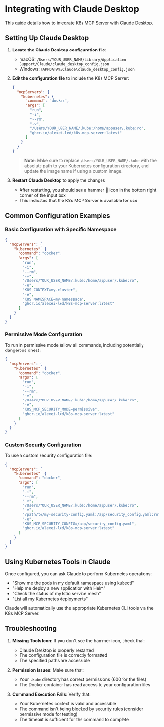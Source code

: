 # Integrating with Claude Desktop

This guide details how to integrate K8s MCP Server with Claude Desktop.

## Setting Up Claude Desktop

1. **Locate the Claude Desktop configuration file**:
   - macOS: `/Users/YOUR_USER_NAME/Library/Application Support/Claude/claude_desktop_config.json`
   - Windows: `%APPDATA%\Claude\claude_desktop_config.json`

2. **Edit the configuration file** to include the K8s MCP Server:
   ```json
   {
     "mcpServers": {
       "kubernetes": {
         "command": "docker",
         "args": [
           "run",
           "-i",
           "--rm",
           "-v",
           "/Users/YOUR_USER_NAME/.kube:/home/appuser/.kube:ro",
           "ghcr.io/alexei-led/k8s-mcp-server:latest"
         ]
       }
     }
   }
   ```

   > **Note**: Make sure to replace `/Users/YOUR_USER_NAME/.kube` with the absolute path to your Kubernetes configuration directory, and update the image name if using a custom image.

3. **Restart Claude Desktop** to apply the changes
   - After restarting, you should see a hammer 🔨 icon in the bottom right corner of the input box
   - This indicates that the K8s MCP Server is available for use

## Common Configuration Examples

### Basic Configuration with Specific Namespace

```json
{
  "mcpServers": {
    "kubernetes": {
      "command": "docker",
      "args": [
        "run",
        "-i",
        "--rm",
        "-v",
        "/Users/YOUR_USER_NAME/.kube:/home/appuser/.kube:ro",
        "-e",
        "K8S_CONTEXT=my-cluster",
        "-e",
        "K8S_NAMESPACE=my-namespace",
        "ghcr.io/alexei-led/k8s-mcp-server:latest"
      ]
    }
  }
}
```

### Permissive Mode Configuration

To run in permissive mode (allow all commands, including potentially dangerous ones):

```json
{
  "mcpServers": {
    "kubernetes": {
      "command": "docker",
      "args": [
        "run",
        "-i",
        "--rm",
        "-v",
        "/Users/YOUR_USER_NAME/.kube:/home/appuser/.kube:ro",
        "-e",
        "K8S_MCP_SECURITY_MODE=permissive",
        "ghcr.io/alexei-led/k8s-mcp-server:latest"
      ]
    }
  }
}
```

### Custom Security Configuration

To use a custom security configuration file:

```json
{
  "mcpServers": {
    "kubernetes": {
      "command": "docker",
      "args": [
        "run",
        "-i",
        "--rm",
        "-v",
        "/Users/YOUR_USER_NAME/.kube:/home/appuser/.kube:ro",
        "-v",
        "/path/to/my-security-config.yaml:/app/security_config.yaml:ro",
        "-e",
        "K8S_MCP_SECURITY_CONFIG=/app/security_config.yaml",
        "ghcr.io/alexei-led/k8s-mcp-server:latest"
      ]
    }
  }
}
```

## Using Kubernetes Tools in Claude

Once configured, you can ask Claude to perform Kubernetes operations:

- "Show me the pods in my default namespace using kubectl"
- "Help me deploy a new application with Helm"
- "Check the status of my Istio service mesh"
- "List all my Kubernetes deployments"

Claude will automatically use the appropriate Kubernetes CLI tools via the K8s MCP Server.

## Troubleshooting

1. **Missing Tools Icon**: If you don't see the hammer icon, check that:
   - Claude Desktop is properly restarted
   - The configuration file is correctly formatted
   - The specified paths are accessible

2. **Permission Issues**: Make sure that:
   - Your `.kube` directory has correct permissions (600 for the files)
   - The Docker container has read access to your configuration files

3. **Command Execution Fails**: Verify that:
   - Your Kubernetes context is valid and accessible
   - The command isn't being blocked by security rules (consider permissive mode for testing)
   - The timeout is sufficient for the command to complete